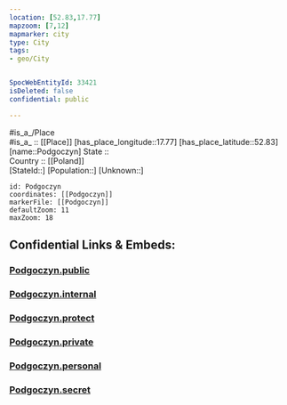 ```yaml
---
location: [52.83,17.77] 
mapzoom: [7,12] 
mapmarker: city 
type: City
tags:
- geo/City


SpocWebEntityId: 33421
isDeleted: false
confidential: public

---
```

#is_a_/Place  
#is_a_ :: [[Place]] 
[has_place_longitude::17.77] 
[has_place_latitude::52.83] 
[name::Podgoczyn] 
State ::  
Country :: [[Poland]]  
[StateId::] 
[Population::] 
[Unknown::] 


```leaflet
id: Podgoczyn
coordinates: [[Podgoczyn]] 
markerFile: [[Podgoczyn]] 
defaultZoom: 11 
maxZoom: 18
```


## Confidential Links & Embeds: 

### [Podgoczyn.public](/_public/\Earth\Continent\Europe\Europe~East\Poland\Provinces~Poland\Kuyavian-Pomeranian\CityPodgoczyn.public.md) 

### [Podgoczyn.internal](/_internal/\Earth\Continent\Europe\Europe~East\Poland\Provinces~Poland\Kuyavian-Pomeranian\CityPodgoczyn.internal.md) 

### [Podgoczyn.protect](/_protect/\Earth\Continent\Europe\Europe~East\Poland\Provinces~Poland\Kuyavian-Pomeranian\CityPodgoczyn.protect.md) 

### [Podgoczyn.private](/_private/\Earth\Continent\Europe\Europe~East\Poland\Provinces~Poland\Kuyavian-Pomeranian\CityPodgoczyn.private.md) 

### [Podgoczyn.personal](/_personal/\Earth\Continent\Europe\Europe~East\Poland\Provinces~Poland\Kuyavian-Pomeranian\CityPodgoczyn.personal.md) 

### [Podgoczyn.secret](/_secret/\Earth\Continent\Europe\Europe~East\Poland\Provinces~Poland\Kuyavian-Pomeranian\CityPodgoczyn.secret.md)

